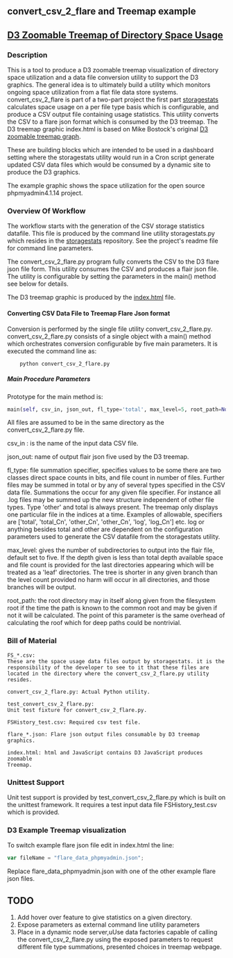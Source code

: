 ## convert_csv_2_flare and Treemap example ##

## [D3 Zoomable Treemap of Directory Space Usage](https://jayventi.github.io/convert_csv_2_flare/index.html) ##

### Description ###
This is a tool to produce a D3 zoomable treemap visualization of directory space utilization and a data file conversion utility to support the D3 graphics. The general idea is to ultimately build a utility which monitors ongoing space utilization from a flat file data store systems. convert_csv_2_flare is part of a two-part project the first part [storagestats](https://github.com/jayventi/storagestats) calculates space usage on a per file type basis which is configurable, and produce a CSV output file containing usage statistics. This utility converts the CSV to a flare json format which is consumed by the D3 treemap. The D3 treemap graphic index.html is based on Mike Bostock's original [D3 zoomable treemap graph](http://mbostock.github.io/d3/talk/20111018/treemap.html).

These are building blocks which are intended to be used in a dashboard setting where the storagestats utility would run in a Cron script generate updated CSV data files which would be consumed by a dynamic site to produce the D3 graphics. 

The example graphic shows the space utilization for the open source phpmyadmin4.1.14 project.

### Overview Of Workflow ###

The workflow starts with the generation of the CSV storage statistics datafile. This file is produced by the command line utility storagestats.py which resides in the [storagestats](https://github.com/jayventi/storagestats) repository. See the project's readme file for command line parameters.

The convert_csv_2_flare.py program fully converts the CSV to the D3 flare json file form. This utility consumes the CSV and produces a flair json file. The utility is configurable by setting the parameters in the main() method see below for details.

The D3 treemap graphic is produced by the [index.html](https://jayventi.github.io/convert_csv_2_flare/index.html) file. 

#### Converting CSV Data File to Treemap Flare Json format ####
Conversion is performed by the single file utility convert_csv_2_flare.py. convert_csv_2_flare.py consists of a single object with a main() method which orchestrates conversion configurable by five main parameters. It is executed the command line as:
```Shell
    python convert_csv_2_flare.py 
```
##### Main Procedure Parameters #####
Prototype for the main method is:
```Python
main(self, csv_in, json_out, fl_type='total', max_level=5, root_path=None)
```
All files are assumed to be in the same directory as the convert_csv_2_flare.py file.

csv_in : is the name of the input data CSV file. 

json_out: name of output flair json five used by the D3 treemap.

fl_type: file summation specifier, specifies values to be some there are two classes direct space counts in bits, and file count in number of files. Further files may be summed in total or by any of several types specified in the CSV data file. Summations the occur for any given file specifier. For instance all .log files may be summed up the new structure independent of other file types. Type 'other' and total is always present. The treemap only displays one particular file in the indices at a time. Examples of allowable, specifiers are ['total', 'total_Cn', 'other_Cn', 'other_Cn', 'log', 'log_Cn'] etc. log or anything besides total and other are dependent on the configuration parameters used to generate the CSV datafile from the storagestats utility.

 max_level: gives the number of subdirectories to output into the flair file, default set to five. If the depth given is less than total depth available space and file count is provided for the last directories appearing which will be treated as a 'leaf' directories. The tree is shorter in any given branch than the level count provided no harm will occur in all directories, and those branches will be output.
 
root_path: the root directory may in itself along given from the filesystem root if the time the path is known to the common root and may be given if not it will be calculated. The point of this parameter is the same overhead of calculating the roof which for deep paths could be nontrivial.

### Bill of Material ###
```
FS_*.csv: 
These are the space usage data files output by storagestats. it is the 
responsibility of the developer to see to it that these files are 
located in the directory where the convert_csv_2_flare.py utility 
resides.

convert_csv_2_flare.py: Actual Python utility.

test_convert_csv_2_flare.py: 
Unit test fixture for convert_csv_2_flare.py.

FSHistory_test.csv: Required csv test file.

flare_*.json: Flare json output files consumable by D3 treemap graphics.

index.html: html and JavaScript contains D3 JavaScript produces zoomable 
Treemap.
```
### Unittest Support ###
Unit test support is provided by test_convert_csv_2_flare.py which is built on the unittest framework. It requires a test input data file FSHistory_test.csv which is provided.


### D3 Example Treemap visualization ###
To switch example flare json file edit in index.html the line:
```JavaScript
var fileName = "flare_data_phpmyadmin.json";
```
Replace flare_data_phpmyadmin.json with one of the other example flare json files.

## TODO ##
1) Add hover over feature to give statistics on a given directory.
2) Expose parameters as external command line utility parameters
3) Place in a dynamic node server,uUse data factories capable of calling the convert_csv_2_flare.py using the exposed parameters to request different file type summations, presented choices in treemap webpage.
